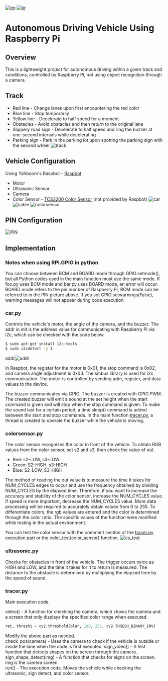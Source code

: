 [![en](https://img.shields.io/badge/lang-en-red.svg)](./README-en.md)
[![kr](https://img.shields.io/badge/lang-kr-yellow.svg)](./README.md)

# Autonomous Driving Vehicle Using Raspberry Pi

## Overview
This is a lightweight project for autonomous driving within a given track and conditions, controlled by Raspberry Pi, not using object recognition through a camera.

## Track
* Red line - Change lanes upon first encountering the red color
* Blue line - Stop temporarily
* Yellow line - Decelerate to half speed for a moment
* Obstacles - Avoid obstacles and then return to the original lane
* Slippery road sign - Decelerate to half speed and ring the buzzer at one-second intervals while decelerating
* Parking sign - Park in the parking lot upon spotting the parking sign with the second wheel
![track](imgs/track.jpg)

## Vehicle Configuration
Using Yahboom's Raspbot - [Raspbot](https://category.yahboom.net/products/raspbot)
* Motor
* Ultrasonic Sensor
* Camera
* Color Sensor - [TCS3200 Color Sensor](https://wiki.dfrobot.com/TCS3200_Color_Sensor__SKU_SEN0101_) (not provided by Raspbot)
![car](imgs/body.jpg)
![cable](imgs/cable.jpg)
![colorsensor](imgs/colorsensor.jpg)

## PIN Configuration
![PIN](imgs/PIN.png)

## Implementation
### Notes when using RPI.GPIO in python
You can choose between BCM and BOARD mode through GPIO.setmode(), but all Python codes used in the main function must use the same mode. If foo.py uses BCM mode and bar.py uses BOARD mode, an error will occur.
BOARD mode refers to the pin number of Raspberry Pi, BCM mode can be referred to in the PIN picture above.
If you set GPIO.setwarnings(False), warning messages will not appear during code execution.

### car.py
Controls the vehicle's motor, the angle of the camera, and the buzzer.
The addr in init is the address value for communicating with Raspberry Pi via i2c, which can be checked with the code below.
```bash
$ sudo apt-get install i2c-tools
$ sudo i2cdetect -y 1  
```
addr![addr](imgs/addr.png)  

In Raspbot, the register for the motor is 0x01, the stop command is 0x02, and camera angle adjustment is 0x03.
The smbus library is used for i2c communication. The motor is controlled by sending addr, register, and data values to the device.

The buzzer communicates via GPIO. The buzzer is created with GPIO.PWM.
The created buzzer will emit a sound at the set height when the start command is given and will stop when the stop command is given. To make the sound last for a certain period, a time.sleep() command is added between the start and stop commands.
In the main function [tracer.py](tracer.py), a thread is created to operate the buzzer while the vehicle is moving.

### colorsensor.py
The color sensor recognizes the color in front of the vehicle.
To obtain RGB values from the color sensor, set s2 and s3, then check the value of out.

* Red: s2-LOW, s3-LOW
* Green: S2-HIGH, s3-HIGH
* Blue: S2-LOW, S3-HIGH   

The method of reading the out value is to measure the time it takes for NUM_CYCLES edges to occur and use the frequency obtained by dividing NUM_CYCLES by the elapsed time. Therefore, if you want to increase the accuracy and stability of the color sensor, increase the NUM_CYCLES value. If speed is more important, decrease the NUM_CYCLES value. More data processing will be required to accurately obtain values from 0 to 255.
To differentiate colors, the rgb values are entered and the color is determined through the color ratio. The specific values of the function were modified while testing in the actual environment.

You can test the color sensor with the comment section of the [tracer.py](tracer.py) execution part or the color_test(color_sensor) function.
![cs_test](imgs/cs_check.png)  

### ultrasonic.py
Checks for obstacles in front of the vehicle.
The trigger occurs twice as HIGH and LOW, and the time it takes for it to return is measured. The distance to the obstacle is determined by multiplying the elapsed time by the speed of sound.

### tracer.py
Main execution code.

video() - A function for checking the camera, which shows the camera and a screen that only displays the specified color range when executed.

```python
ret, thresh1 = cv2.threshold(blur, 100, 255, cv2.THRESH_BINARY_INV)
```
Modify the above part as needed.  
check_pos(camera) - Uses the camera to check if the vehicle is outside or inside the lane when the code is first executed.
sign_video() - A test function that detects shapes on the screen through the camera.  
sign_shape_detect(img) - A function that checks for signs on the screen. img is the camera screen.  
run() - The execution code. Moves the vehicle while checking the ultrasonic, sign detect, and color sensor.
